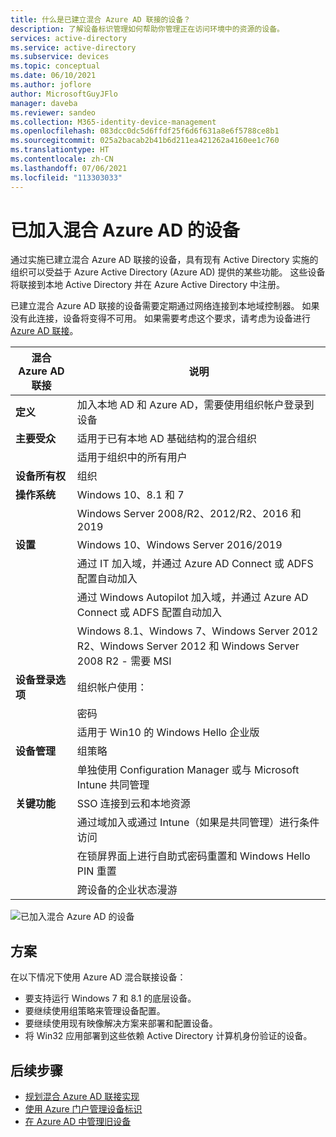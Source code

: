 ```yaml
---
title: 什么是已建立混合 Azure AD 联接的设备？
description: 了解设备标识管理如何帮助你管理正在访问环境中的资源的设备。
services: active-directory
ms.service: active-directory
ms.subservice: devices
ms.topic: conceptual
ms.date: 06/10/2021
ms.author: joflore
author: MicrosoftGuyJFlo
manager: daveba
ms.reviewer: sandeo
ms.collection: M365-identity-device-management
ms.openlocfilehash: 083dcc0dc5d6ffdf25f6d6f631a8e6f5788ce8b1
ms.sourcegitcommit: 025a2bacab2b41b6d211ea421262a4160ee1c760
ms.translationtype: HT
ms.contentlocale: zh-CN
ms.lasthandoff: 07/06/2021
ms.locfileid: "113303033"
---
```

# <a name="hybrid-azure-ad-joined-devices"></a>已加入混合 Azure AD 的设备

通过实施已建立混合 Azure AD 联接的设备，具有现有 Active Directory 实施的组织可以受益于 Azure Active Directory (Azure AD) 提供的某些功能。 这些设备将联接到本地 Active Directory 并在 Azure Active Directory 中注册。

已建立混合 Azure AD 联接的设备需要定期通过网络连接到本地域控制器。 如果没有此连接，设备将变得不可用。 如果需要考虑这个要求，请考虑为设备进行 [Azure AD 联接](concept-azure-ad-join.md)。

| 混合 Azure AD 联接 | 说明 |
| --- | --- |
| **定义** | 加入本地 AD 和 Azure AD，需要使用组织帐户登录到设备 |
| **主要受众** | 适用于已有本地 AD 基础结构的混合组织 |
|   | 适用于组织中的所有用户 |
| **设备所有权** | 组织 |
| **操作系统** | Windows 10、8.1 和 7 |
|   | Windows Server 2008/R2、2012/R2、2016 和 2019 |
| **设置** | Windows 10、Windows Server 2016/2019 |
|   | 通过 IT 加入域，并通过 Azure AD Connect 或 ADFS 配置自动加入 |
|   | 通过 Windows Autopilot 加入域，并通过 Azure AD Connect 或 ADFS 配置自动加入 |
|   | Windows 8.1、Windows 7、Windows Server 2012 R2、Windows Server 2012 和 Windows Server 2008 R2 - 需要 MSI |
| **设备登录选项** | 组织帐户使用： |
|   | 密码 |
|   | 适用于 Win10 的 Windows Hello 企业版 |
| **设备管理** | 组策略 |
|   | 单独使用 Configuration Manager 或与 Microsoft Intune 共同管理 |
| **关键功能** | SSO 连接到云和本地资源 |
|   | 通过域加入或通过 Intune（如果是共同管理）进行条件访问 |
|   | 在锁屏界面上进行自助式密码重置和 Windows Hello PIN 重置 |
|   | 跨设备的企业状态漫游 |

![已加入混合 Azure AD 的设备](./media/concept-azure-ad-join-hybrid/azure-ad-hybrid-joined-device.png)

## <a name="scenarios"></a>方案

在以下情况下使用 Azure AD 混合联接设备：

- 要支持运行 Windows 7 和 8.1 的底层设备。
- 要继续使用组策略来管理设备配置。
- 要继续使用现有映像解决方案来部署和配置设备。
- 将 Win32 应用部署到这些依赖 Active Directory 计算机身份验证的设备。

## <a name="next-steps"></a>后续步骤

- [规划混合 Azure AD 联接实现](hybrid-azuread-join-plan.md)
- [使用 Azure 门户管理设备标识](device-management-azure-portal.md)
- [在 Azure AD 中管理旧设备](manage-stale-devices.md)
